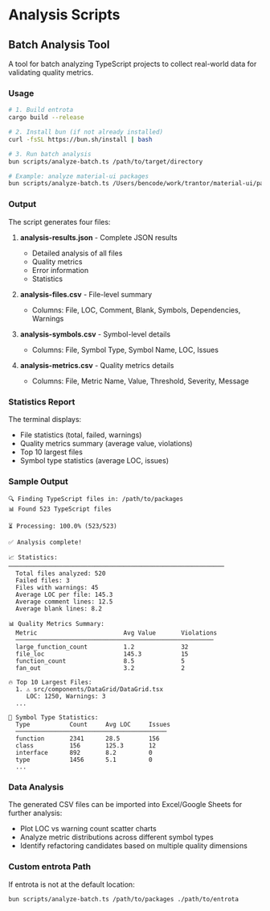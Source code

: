 # Analysis Scripts

## Batch Analysis Tool

A tool for batch analyzing TypeScript projects to collect real-world data for validating quality metrics.

### Usage

```bash
# 1. Build entrota
cargo build --release

# 2. Install bun (if not already installed)
curl -fsSL https://bun.sh/install | bash

# 3. Run batch analysis
bun scripts/analyze-batch.ts /path/to/target/directory

# Example: analyze material-ui packages
bun scripts/analyze-batch.ts /Users/bencode/work/trantor/material-ui/packages
```

### Output

The script generates four files:

1. **analysis-results.json** - Complete JSON results
   - Detailed analysis of all files
   - Quality metrics
   - Error information
   - Statistics

2. **analysis-files.csv** - File-level summary
   - Columns: File, LOC, Comment, Blank, Symbols, Dependencies, Warnings

3. **analysis-symbols.csv** - Symbol-level details
   - Columns: File, Symbol Type, Symbol Name, LOC, Issues

4. **analysis-metrics.csv** - Quality metrics details
   - Columns: File, Metric Name, Value, Threshold, Severity, Message

### Statistics Report

The terminal displays:
- File statistics (total, failed, warnings)
- Quality metrics summary (average value, violations)
- Top 10 largest files
- Symbol type statistics (average LOC, issues)

### Sample Output

```
🔍 Finding TypeScript files in: /path/to/packages
📊 Found 523 TypeScript files

⏳ Processing: 100.0% (523/523)

✅ Analysis complete!

📈 Statistics:
────────────────────────────────────────────────────────────
  Total files analyzed: 520
  Failed files: 3
  Files with warnings: 45
  Average LOC per file: 145.3
  Average comment lines: 12.5
  Average blank lines: 8.2

📊 Quality Metrics Summary:
  Metric                        Avg Value       Violations
  ───────────────────────────────────────────────────────
  large_function_count          1.2             32
  file_loc                      145.3           15
  function_count                8.5             5
  fan_out                       3.2             2

🔥 Top 10 Largest Files:
  1. ⚠ src/components/DataGrid/DataGrid.tsx
     LOC: 1250, Warnings: 3
  ...

🎯 Symbol Type Statistics:
  Type           Count     Avg LOC     Issues
  ──────────────────────────────────────────
  function       2341      28.5        156
  class          156       125.3       12
  interface      892       8.2         0
  type           1456      5.1         0
  ...
```

### Data Analysis

The generated CSV files can be imported into Excel/Google Sheets for further analysis:
- Plot LOC vs warning count scatter charts
- Analyze metric distributions across different symbol types
- Identify refactoring candidates based on multiple quality dimensions

### Custom entrota Path

If entrota is not at the default location:

```bash
bun scripts/analyze-batch.ts /path/to/packages ./path/to/entrota
```

